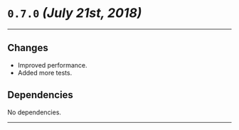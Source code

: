 <!-- License: see LICENSE file at root directory of `master` branch -->

# `0.7.0` _(July 21st, 2018)_

---

## Changes

- Improved performance.
- Added more tests.

## Dependencies

No dependencies.

---
